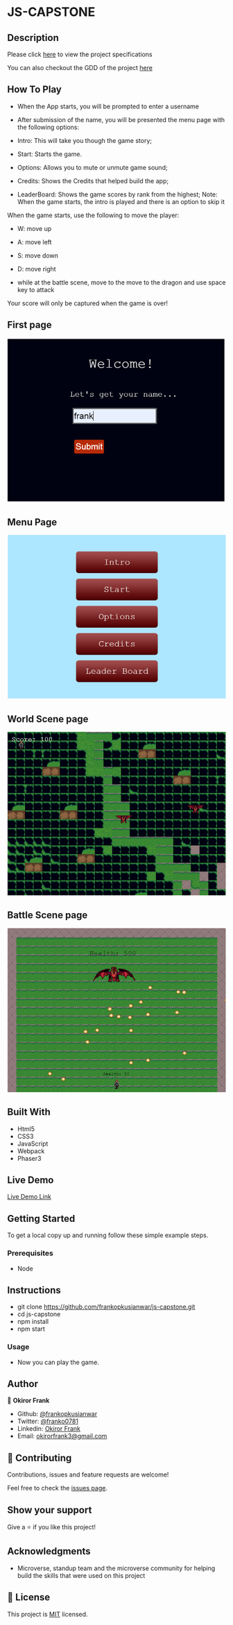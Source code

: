 # JS-CAPSTONE

## Description

Please click [here](https://www.notion.so/microverse/RPG-game-f94a617841e240a293c0b6928beebe89) to view the project specifications

You can also checkout the GDD of the project [here]()

## How To Play

- When the App starts, you will be prompted to enter a username
- After submission of the name, you will be presented the menu page with the following options:

- Intro: This will take you though the game story;
- Start: Starts the game.
- Options: Allows you to mute or unmute game sound;
- Credits: Shows the Credits that helped build the app;
- LeaderBoard: Shows the game scores by rank from the highest;
Note: When the game starts, the intro is played and there is an option to skip it

When the game starts, use the following to move the player:
- W: move up
- A: move left
- S: move down
- D: move right

- while at the battle scene, move to the move to the dragon and use space key to attack

Your score will only be captured when the game is over!

## First page
![screenshot](./screenshots/input.PNG)

## Menu Page

![screenshot](./screenshots/menu.PNG)

## World Scene page

![screenshot](./screenshots/world.PNG)

## Battle Scene page

![screenshot](./screenshots/battle.PNG)


## Built With

- Html5
- CSS3
- JavaScript
- Webpack
- Phaser3

## Live Demo

[Live Demo Link]()

## Getting Started

To get a local copy up and running follow these simple example steps.

### Prerequisites

- Node

## Instructions

- git clone https://github.com/frankopkusianwar/js-capstone.git
- cd js-capstone
- npm install
- npm start

### Usage

- Now you can play the game.

## Author

👤 **Okiror Frank**

- Github: [@frankopkusianwar](https://github.com/frankopkusianwar)
- Twitter: [@franko0781](https://twitter.com/franko0781)
- Linkedin: [Okiror Frank](https://linkedin.com/in/frank-okiror)
- Email: okirorfrank3@gmail.com

## 🤝 Contributing

Contributions, issues and feature requests are welcome!

Feel free to check the [issues page](issues/).

## Show your support

Give a ⭐️ if you like this project!

## Acknowledgments

- Microverse, standup team and the microverse community for helping build the skills that were used on this project

## 📝 License

This project is [MIT](lic.url) licensed.
